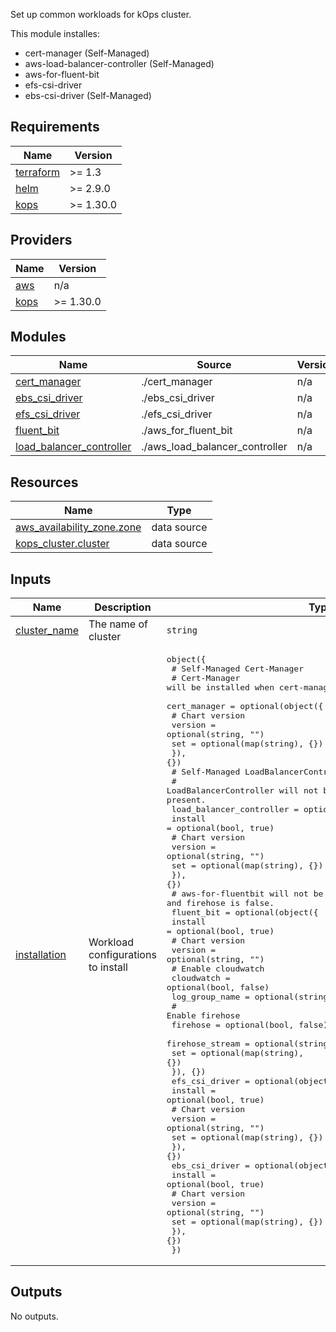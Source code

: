 Set up common workloads for kOps cluster.

This module installes:
- cert-manager (Self-Managed)
- aws-load-balancer-controller (Self-Managed)
- aws-for-fluent-bit
- efs-csi-driver
- ebs-csi-driver (Self-Managed)

## Requirements

| Name | Version |
|------|---------|
| <a name="requirement_terraform"></a> [terraform](#requirement\_terraform) | >= 1.3 |
| <a name="requirement_helm"></a> [helm](#requirement\_helm) | >= 2.9.0 |
| <a name="requirement_kops"></a> [kops](#requirement\_kops) | >= 1.30.0 |

## Providers

| Name | Version |
|------|---------|
| <a name="provider_aws"></a> [aws](#provider\_aws) | n/a |
| <a name="provider_kops"></a> [kops](#provider\_kops) | >= 1.30.0 |

## Modules

| Name | Source | Version |
|------|--------|---------|
| <a name="module_cert_manager"></a> [cert\_manager](#module\_cert\_manager) | ./cert_manager | n/a |
| <a name="module_ebs_csi_driver"></a> [ebs\_csi\_driver](#module\_ebs\_csi\_driver) | ./ebs_csi_driver | n/a |
| <a name="module_efs_csi_driver"></a> [efs\_csi\_driver](#module\_efs\_csi\_driver) | ./efs_csi_driver | n/a |
| <a name="module_fluent_bit"></a> [fluent\_bit](#module\_fluent\_bit) | ./aws_for_fluent_bit | n/a |
| <a name="module_load_balancer_controller"></a> [load\_balancer\_controller](#module\_load\_balancer\_controller) | ./aws_load_balancer_controller | n/a |

## Resources

| Name | Type |
|------|------|
| [aws_availability_zone.zone](https://registry.terraform.io/providers/hashicorp/aws/latest/docs/data-sources/availability_zone) | data source |
| [kops_cluster.cluster](https://registry.terraform.io/providers/terraform-kops/kops/latest/docs/data-sources/cluster) | data source |

## Inputs

| Name | Description | Type | Default | Required |
|------|-------------|------|---------|:--------:|
| <a name="input_cluster_name"></a> [cluster\_name](#input\_cluster\_name) | The name of cluster | `string` | n/a | yes |
| <a name="input_installation"></a> [installation](#input\_installation) | Workload configurations to install | <pre>object({<br/>    # Self-Managed Cert-Manager<br/>    # Cert-Manager will be installed when cert-manager add-on is not present.<br/>    cert_manager = optional(object({<br/>      # Chart version<br/>      version = optional(string, "")<br/>      set     = optional(map(string), {})<br/>    }), {})<br/>    # Self-Managed LoadBalancerController<br/>    # LoadBalancerController will not be installed when add-on is present.<br/>    load_balancer_controller = optional(object({<br/>      install = optional(bool, true)<br/>      # Chart version<br/>      version = optional(string, "")<br/>      set     = optional(map(string), {})<br/>    }), {})<br/>    # aws-for-fluentbit will not be installed when both cloudwatch and firehose is false.<br/>    fluent_bit = optional(object({<br/>      install = optional(bool, true)<br/>      # Chart version<br/>      version = optional(string, "")<br/>      # Enable cloudwatch<br/>      cloudwatch     = optional(bool, false)<br/>      log_group_name = optional(string, "")<br/>      # Enable firehose<br/>      firehose        = optional(bool, false)<br/>      firehose_stream = optional(string, "")<br/>      set             = optional(map(string), {})<br/>    }), {})<br/>    efs_csi_driver = optional(object({<br/>      install = optional(bool, true)<br/>      # Chart version<br/>      version = optional(string, "")<br/>      set     = optional(map(string), {})<br/>    }), {})<br/>    ebs_csi_driver = optional(object({<br/>      install = optional(bool, true)<br/>      # Chart version<br/>      version = optional(string, "")<br/>      set     = optional(map(string), {})<br/>    }), {})<br/>  })</pre> | `{}` | no |

## Outputs

No outputs.
